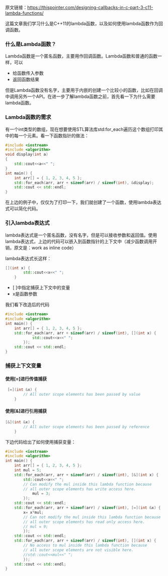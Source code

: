 原文链接：https://thispointer.com/designing-callbacks-in-c-part-3-c11-lambda-functions/



这篇文章我们学习什么是C++11的lambda函数，以及如何使用lambda函数作为回调函数。



### 什么是Lambda函数？

Lambda函数是一个匿名函数，主要用作回调函数。Lambda函数和普通的函数一样，可以

* 给函数传入参数
* 返回函数结果

但是Lambda函数没有名字，主要用于内嵌的创建一个比较小的函数，比如在回调中调用另外一个API。在进一步了解lambda函数之前，首先看一下为什么需要lambda函数。



### Lambda函数的需求

有一个int类型的数组，现在想要使用STL算法库std:for_each遍历这个数组打印其中的每一个元素。看一下函数指针的做法：

```c++
#include <iostream>
#include <algorithm>
void display(int a)
{
    std::cout<<a<<" ";
}
int main() {
    int arr[] = { 1, 2, 3, 4, 5 };
    std::for_each(arr, arr + sizeof(arr) / sizeof(int), &display);
    std::cout << std::endl;
}
```

在上边的例子中，仅仅为了打印一下，我们就创建了一个函数，使用lambda表达式可以简化代码。

### 引入lambda表达式

lambda表达式是一个匿名函数，没有名字，但是可以接收参数和返回值。使用lambda表达式，上边的代码可以嵌入到函数指针的上下文中（减少函数调用开销，原文是：work as inline code）

lambda表达式长这样：

```c++
[](int x) {
        std::cout<<x<<" ";
    }
```

* [ ]中指定捕获上下文中的变量
* x是函数参数

我们看下改造后的代码

```c++
#include <iostream>
#include <algorithm>
int main() {
    int arr[] = { 1, 2, 3, 4, 5 };
    std::for_each(arr, arr + sizeof(arr) / sizeof(int), [](int x) {
            std::cout<<x<<" ";
        });
    std::cout << std::endl;
}
```



### 捕获上下文变量

#### 使用[=]进行传值捕获

```c++
 [=](int &x) {
        // All outer scope elements has been passed by value
    }
```

#### 使用[&]进行引用捕获

```c++
[&](int &x) {
        // All outer scope elements has been passed by reference
    }
```

下边代码给出了如何使用捕获变量：

```c++
#include <iostream>
#include <algorithm>
int main() {
    int arr[] = { 1, 2, 3, 4, 5 };
    int mul = 5;
    std::for_each(arr, arr + sizeof(arr) / sizeof(int), [&](int x) {
        std::cout<<x<<" ";
        // Can modify the mul inside this lambda function because
        // all outer scope elements has write access here.
            mul = 3;
        });
    std::cout << std::endl;
    std::for_each(arr, arr + sizeof(arr) / sizeof(int), [=](int &x) {
        x= x*mul;
        // Can not modify the mul inside this lambda function because
        // all outer scope elements has read only access here.
        // mul = 9;
        });
    std::cout << std::endl;
    std::for_each(arr, arr + sizeof(arr) / sizeof(int), [](int x) {
        // No access to mul inside this lambda function because
        // all outer scope elements are not visible here.
        //std::cout<<mul<<" ";
        });
    std::cout << std::endl;
}
```





